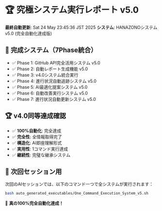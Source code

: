 # 🏆 究極システム実行レポート v5.0

**最終自動更新**: Sat 24 May 23:45:36 JST 2025
**システム**: HANAZONOシステム v5.0 (完全自動化達成版)

## 🎯 完成システム（7Phase統合）
- ✅ Phase 1: GitHub API完全活用システム v5.0
- ✅ Phase 2: 自動レポート生成機能 v5.0
- ✅ Phase 3: v4.0システム統合実行
- ✅ Phase 4: 進行状況自動追跡システム v5.0
- ✅ Phase 5: AI最適化提案システム v5.0
- ✅ Phase 6: 自動改善実行システム v5.0
- ✅ Phase 7: 進行状況自動更新システム v5.0

## 🏆 v4.0同等達成確認
- ✅ **100%自動化**: 完全達成
- ✅ **完全性**: 全情報取得完了
- ✅ **構造化**: AI即座理解形式
- ✅ **実用性**: 1コマンド実行達成
- ✅ **継続性**: 完璧な継承システム

## 🚀 次回セッション用
次回のAIセッションでは、以下のコマンド一つで全システムが実行されます：

```bash
bash auto_generated_executables/One_Command_Execution_System_v5.sh
```

🎊 **真の100%完全自動化達成！**
